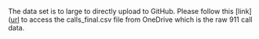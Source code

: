 The data set is to large to directly upload to GitHub. Please follow this [link]([url](https://sumailsyr-my.sharepoint.com/my?id=%2Fpersonal%2Fregaudre%5Fsyr%5Fedu%2FDocuments%2FECN%20310%20%2D%20Zip%20Center%20Crime%20data) to access the calls_final.csv file from OneDrive which is the raw 911 call data.
